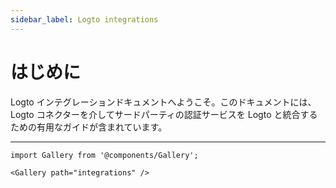 ```yaml
---
sidebar_label: Logto integrations
---
```


# はじめに

Logto インテグレーションドキュメントへようこそ。このドキュメントには、Logto コネクターを介してサードパーティの認証サービスを Logto と統合するための有用なガイドが含まれています。

---

```mdx-code-block
import Gallery from '@components/Gallery';

<Gallery path="integrations" />
```
